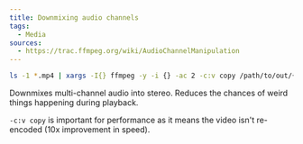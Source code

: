 ```yaml
---
title: Downmixing audio channels
tags:
  - Media
sources:
  - https://trac.ffmpeg.org/wiki/AudioChannelManipulation
---
```


```bash
ls -1 *.mp4 | xargs -I{} ffmpeg -y -i {} -ac 2 -c:v copy /path/to/out/{}
```

Downmixes multi-channel audio into stereo. Reduces the chances of weird things happening during playback.

`-c:v copy` is important for performance as it means the video isn't re-encoded (10x improvement in speed).

